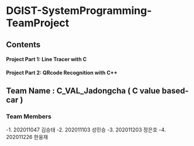 # DGIST-SystemProgramming-TeamProject

## Contents
#### Project Part 1: Line Tracer with C
#### Project Part 2: QRcode Recognition with C++

## Team Name : C_VAL_Jadongcha ( C value based-car )

### Team Members 
-1. 202011047 김승태
-2. 202011103 성민승
-3. 202011203 정은호
-4. 202011226 한웅재
